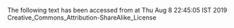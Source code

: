 The following text has been accessed from at Thu Aug 8 22:45:05 IST 2019
Creative_Commons_Attribution-ShareAlike_License
